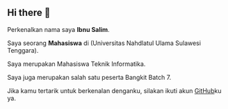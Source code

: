 ## Hi there 👋

Perkenalkan nama saya **Ibnu Salim**.<br>

Saya seorang **Mahasiswa** di (Universitas Nahdlatul Ulama Sulawesi Tenggara).<br>

Saya merupakan Mahasiswa Teknik Informatika.<br>

Saya juga merupakan salah satu peserta Bangkit Batch 7.<br>

Jika kamu tertarik untuk berkenalan denganku, silakan ikuti akun [GitHub](https://github.com/Ibnu-salim)ku ya.
